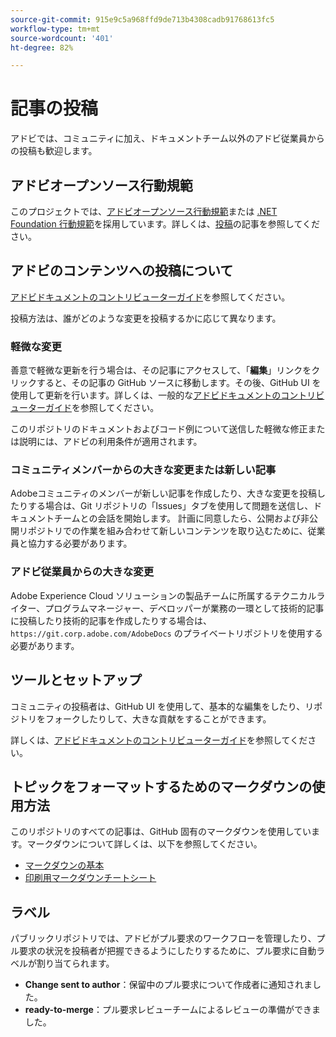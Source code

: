 ```yaml
---
source-git-commit: 915e9c5a968ffd9de713b4308cadb91768613fc5
workflow-type: tm+mt
source-wordcount: '401'
ht-degree: 82%

---
```

# 記事の投稿

アドビでは、コミュニティに加え、ドキュメントチーム以外のアドビ従業員からの投稿も歓迎します。


## アドビオープンソース行動規範

このプロジェクトでは、[アドビオープンソース行動規範](code-of-conduct.md)または [.NET Foundation 行動規範](https://dotnetfoundation.org/code-of-conduct)を採用しています。詳しくは、[投稿](contributing.md)の記事を参照してください。

## アドビのコンテンツへの投稿について

[アドビドキュメントのコントリビューターガイド](https://experienceleague.adobe.com/docs/contributor/contributor-guide/introduction.html?ja-jp)を参照してください。

投稿方法は、誰がどのような変更を投稿するかに応じて異なります。

### 軽微な変更

善意で軽微な更新を行う場合は、その記事にアクセスして、「**編集**」リンクをクリックすると、その記事の GitHub ソースに移動します。その後、GitHub UI を使用して更新を行います。詳しくは、一般的な[アドビドキュメントのコントリビューターガイド](https://experienceleague.adobe.com/docs/contributor/contributor-guide/introduction.html?ja-jp)を参照してください。

このリポジトリのドキュメントおよびコード例について送信した軽微な修正または説明には、アドビの利用条件が適用されます。

### コミュニティメンバーからの大きな変更または新しい記事

Adobeコミュニティのメンバーが新しい記事を作成したり、大きな変更を投稿したりする場合は、Git リポジトリの「Issues」タブを使用して問題を送信し、ドキュメントチームとの会話を開始します。 計画に同意したら、公開および非公開リポジトリでの作業を組み合わせて新しいコンテンツを取り込むために、従業員と協力する必要があります。

<!--
If you submit a pull request with significant changes to documentation and code examples, you will see a message in the pull request asking you to submit an online contribution license agreement (CLA). We need you to complete the online form before we can review your pull request.
-->

### アドビ従業員からの大きな変更

Adobe Experience Cloud ソリューションの製品チームに所属するテクニカルライター、プログラムマネージャー、デベロッパーが業務の一環として技術的記事に投稿したり技術的記事を作成したりする場合は、`https://git.corp.adobe.com/AdobeDocs` のプライベートリポジトリを使用する必要があります。

<!--Employees from other parts of the Adobe world should use the public repository for minor updates.-->

## ツールとセットアップ

コミュニティの投稿者は、GitHub UI を使用して、基本的な編集をしたり、リポジトリをフォークしたりして、大きな貢献をすることができます。

詳しくは、[アドビドキュメントのコントリビューターガイド](https://experienceleague.adobe.com/docs/contributor/contributor-guide/introduction.html?ja-jp)を参照してください。

## トピックをフォーマットするためのマークダウンの使用方法

このリポジトリのすべての記事は、GitHub 固有のマークダウンを使用しています。マークダウンについて詳しくは、以下を参照してください。

* [マークダウンの基本](https://help.github.com/ja/articles/getting-started-with-writing-and-formatting-on-github/)
* [印刷用マークダウンチートシート](https://guides.github.com/pdfs/markdown-cheatsheet-online.pdf)

## ラベル

パブリックリポジトリでは、アドビがプル要求のワークフローを管理したり、プル要求の状況を投稿者が把握できるようにしたりするために、プル要求に自動ラベルが割り当てられます。

* **Change sent to author**：保留中のプル要求について作成者に通知されました。
* **ready-to-merge**：プル要求レビューチームによるレビューの準備ができました。
